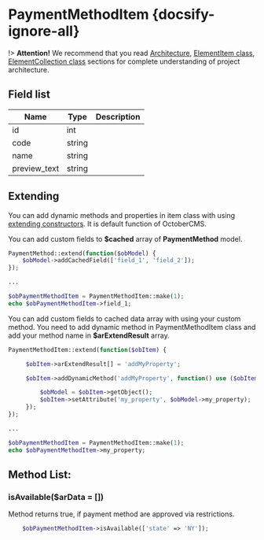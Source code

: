 # PaymentMethodItem {docsify-ignore-all}

!> **Attention!**  We recommend that you read [Architecture](home.md#architecture), [ElementItem class](item-class/item-class.md),
[ElementCollection class](collection-class/collection-class.md) sections for complete understanding of  project architecture.

## Field list

|  Name | Type | Description |
|-------|------|--------|
|id|int|
|code|string|
|name|string|
|preview_text|string|

## Extending

You can add dynamic methods and properties in item class with using [extending constructors](http://octobercms.com/docs/services/behaviors#constructor-extension).
It is default function of OctoberCMS.

You can add custom fields to **$cached** array of **PaymentMethod** model.
```php
PaymentMethod::extend(function($obModel) {
    $obModel->addCachedField(['field_1', 'field_2']);
});

...

$obPaymentMethodItem = PaymentMethodItem::make(1);
echo $obPaymentMethodItem->field_1;
```

You can add custom fields to cached data array with using your custom method.
You need to add dynamic method in PaymentMethodItem class and add your method name in **$arExtendResult** array.
```php
PaymentMethodItem::extend(function($obItem) {

     $obItem->arExtendResult[] = 'addMyProperty';

     $obItem->addDynamicMethod('addMyProperty', function() use ($obItem) {

         $obModel = $obItem->getObject();
         $obItem->setAttribute('my_property', $obModel->my_property);
     });
});

...

$obPaymentMethodItem = PaymentMethodItem::make(1);
echo $obPaymentMethodItem->my_property;
```

## Method List:

### isAvailable($arData = [])

Method returns true, if payment method are approved via restrictions.
```php
    $obPaymentMethodItem->isAvailable(['state' => 'NY']);
```